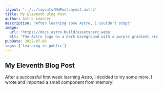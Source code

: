 ```yaml
---
layout: '../../layouts/MdPostLayout.astro'
title: My Eleventh Blog Post
author: Astro Learner
description: "After learning some Astro, I couldn't stop!"
image:
  url: 'https://docs.astro.build/assets/arc.webp'
  alt: 'The Astro logo on a dark background with a purple gradient arc.'
pubDate: 2022-07-08
tags: ['learning in public']
---
```


## My Eleventh Blog Post

After a successful first week learning Astro, I decided to try some more. I wrote and imported a small component from memory!
